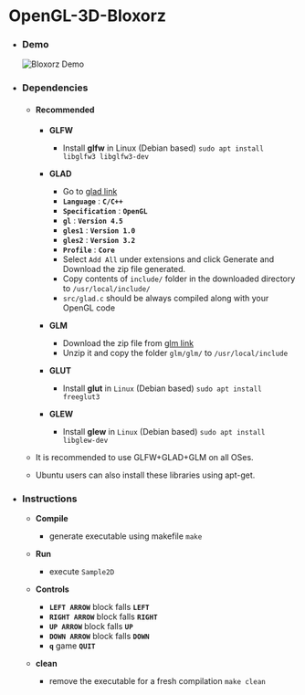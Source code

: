 # OpenGL-3D-Bloxorz

- ### Demo

  ![Bloxorz Demo](https://github.com/sudheerachary/OpenGL-3D-Bloxorz/blob/master/demo.gif)

- ### Dependencies

  - #### Recommended
  
    - **GLFW**
      - Install **glfw** in Linux (Debian based) `sudo apt install libglfw3 libglfw3-dev`

    - **GLAD**
      - Go to [glad link](http://glad.dav1d.de/)
      - **`Language`** : **`C/C++`**
      - **`Specification`** : **`OpenGL`**
      - **`gl`** : **`Version 4.5`**
      - **`gles1`** : **`Version 1.0`**
      - **`gles2`** : **`Version 3.2`**
      - **`Profile`** : **`Core`**
      - Select `Add All` under extensions and click Generate and Download the zip file generated.
      - Copy contents of `include/` folder in the downloaded directory to `/usr/local/include/`
      - `src/glad.c` should be always compiled along with your OpenGL code
  
    - **GLM**
      - Download the zip file from [glm link](https://github.com/g-truc/glm/releases/tag/0.9.7.2)
      - Unzip it and copy the folder `glm/glm/` to `/usr/local/include`
    

    - **GLUT**
      - Install **glut** in `Linux` (Debian based) `sudo apt install freeglut3`
    
    - **GLEW**
      - Install **glew** in `Linux` (Debian based) `sudo apt install libglew-dev` 
    
  - It is recommended to use GLFW+GLAD+GLM on all OSes.
  - Ubuntu users can also install these libraries using apt-get.
    
- ### Instructions

  - **Compile**
    - generate executable using makefile `make`
    
  - **Run**
    - execute `Sample2D`
    
  - **Controls**
    - **`LEFT ARROW`** block falls **`LEFT`**
    - **`RIGHT ARROW`** block falls **`RIGHT`**
    - **`UP ARROW`** block falls **`UP`**
    - **`DOWN ARROW`** block falls **`DOWN`**
    - **`q`** game **`QUIT`**
    
  - **clean**
    - remove the executable for a fresh compilation `make clean`

